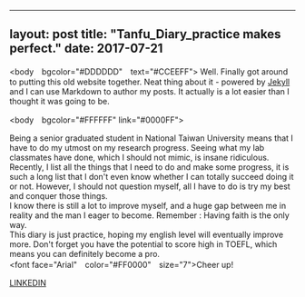 
---
layout: post
title: "Tanfu_Diary_practice makes perfect."
date: 2017-07-21
---

<body　bgcolor="#DDDDDD"　text="#CCEEFF">
Well. Finally got around to putting this old website together. Neat thing about it - powered by [Jekyll](http://jekyllrb.com) and I can use Markdown to author my posts. It actually is a lot easier than I thought it was going to be.

<body　bgcolor="#FFFFFF" link="#0000FF">

Being a senior graduated student in National Taiwan University means that I have to do my utmost on my research progress. Seeing what my lab classmates have done, which I should not mimic, is insane ridiculous. Recently, I list all the things that I need to do and make some progress, it is such a long list that I don't even know whether I can totally succeed doing it or not. However, I should not question myself, all I have to do is try my best and conquer those things.<br>
I know there is still a lot to improve myself, and a huge gap between me in reality and the man I eager to become. Remember : Having faith is the only way.<br>
This diary is just practice, hoping my english level will eventually improve more. Don't forget you have the potential to score high in TOEFL, which means you can definitely become a pro.<br>
<font face="Arial"　color="#FF0000"　size="7">Cheer up!</font>
<br>

[LINKEDIN](https://www.linkedin.com/uas/login)
